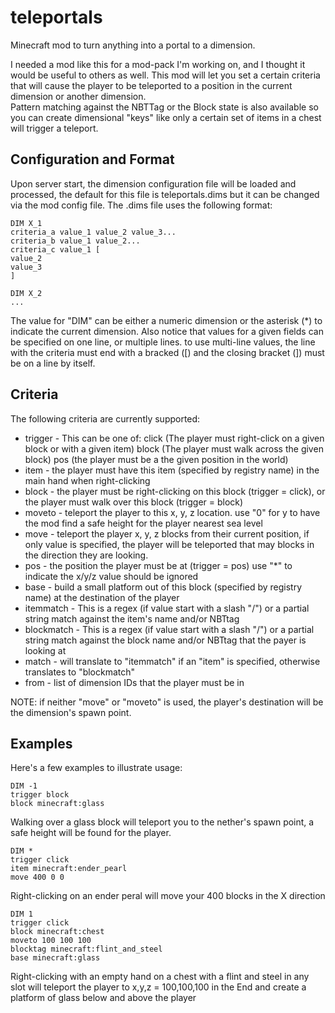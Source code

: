 # teleportals
Minecraft mod to turn anything into a portal to a dimension.

I needed a mod like this for a mod-pack I'm working on, and I thought it would be useful to others as well.  This mod will let you
set a certain criteria that will cause the player to be teleported to a position in the current dimension or another dimension.  
Pattern matching against the NBTTag or the Block state is also available so you can create dimensional "keys" like only a certain
set of items in a chest will trigger a teleport.

## Configuration and Format
Upon server start, the dimension configuration file will be loaded and processed, the default for this file is teleportals.dims but 
it can be changed via the mod config file.  The .dims file uses the following format:


    DIM X_1
    criteria_a value_1 value_2 value_3...
    criteria_b value_1 value_2...
    criteria_c value_1 [
    value_2
    value_3
    ]
    
    DIM X_2
    ...

The value for "DIM" can be either a numeric dimension or the asterisk (*) to indicate the current dimension. Also notice that values for
a given fields can be specified on one line, or multiple lines.  to use multi-line values, the line with the criteria must end with a 
bracked ([) and the closing bracket (]) must be on a line by itself.

## Criteria 
The following criteria are currently supported:
* trigger - This can be one of: 
click (The player must right-click on a given block or with a given item)
block (The player must walk across the given block)
pos (the player must be a the given position in the world)
* item - the player must have this item (specified by registry name) in the main hand when right-clicking
* block - the player must be right-clicking on this block (trigger = click), or the player must walk over this block (trigger = block)
* moveto - teleport the player to this x, y, z location.  use "0" for y to have the mod find a safe height for the player nearest sea level
* move - teleport the player x, y, z blocks from their current position, if only value is specified, the player will be teleported that may blocks in the direction they are looking.
* pos - the position the player must be at (trigger = pos) use "*" to indicate the x/y/z value should be ignored
* base - build a small platform out of this block (specified by registry name) at the destination of the player
* itemmatch - This is a regex (if value start with a slash "/") or a partial string match  against the item's name and/or NBTtag
* blockmatch - This is a regex (if value start with a slash "/") or a partial string match  against the block name and/or NBTtag that the payer is looking at
* match - will translate to "itemmatch" if an "item" is specified, otherwise translates to "blockmatch"
* from - list of dimension IDs that the player must be in

NOTE: if neither "move" or "moveto" is used, the player's destination will be the dimension's spawn point.

## Examples

Here's a few examples to illustrate usage:

    DIM -1
    trigger block
    block minecraft:glass
Walking over a glass block will teleport you to the nether's spawn point, a safe height will be found for the player.

    DIM *
    trigger click
    item minecraft:ender_pearl
    move 400 0 0
Right-clicking on an ender peral will move your 400 blocks in the X direction

    DIM 1
    trigger click
    block minecraft:chest
    moveto 100 100 100
    blocktag minecraft:flint_and_steel
    base minecraft:glass
Right-clicking with an empty hand on a chest with a flint and steel in any slot will teleport the player to x,y,z = 100,100,100 in the End 
and create a platform of glass below and above the player
    
